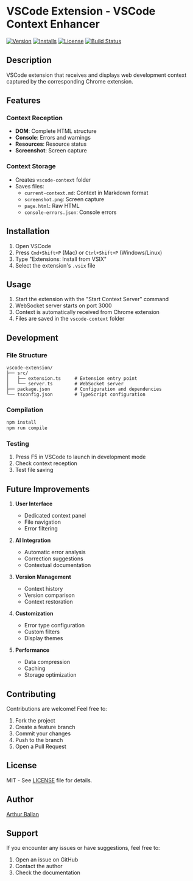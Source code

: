 # VSCode Extension - VSCode Context Enhancer

[![Version](https://img.shields.io/visual-studio-marketplace/v/WEBLAZER.vscode-context-enhancer.svg)](https://marketplace.visualstudio.com/items?itemName=WEBLAZER.vscode-context-enhancer)
[![Installs](https://img.shields.io/visual-studio-marketplace/i/WEBLAZER.vscode-context-enhancer.svg)](https://marketplace.visualstudio.com/items?itemName=WEBLAZER.vscode-context-enhancer)
[![License](https://img.shields.io/github/license/WEBLAZER/vscode-context-enhancer.svg)](https://github.com/WEBLAZER/vscode-context-enhancer/blob/main/LICENSE)
[![Build Status](https://github.com/WEBLAZER/vscode-context-enhancer/workflows/CI/badge.svg)](https://github.com/WEBLAZER/vscode-context-enhancer/actions)

## Description
VSCode extension that receives and displays web development context captured by the corresponding Chrome extension.

## Features

### Context Reception
- **DOM**: Complete HTML structure
- **Console**: Errors and warnings
- **Resources**: Resource status
- **Screenshot**: Screen capture

### Context Storage
- Creates `vscode-context` folder
- Saves files:
  - `current-context.md`: Context in Markdown format
  - `screenshot.png`: Screen capture
  - `page.html`: Raw HTML
  - `console-errors.json`: Console errors

## Installation

1. Open VSCode
2. Press `Cmd+Shift+P` (Mac) or `Ctrl+Shift+P` (Windows/Linux)
3. Type "Extensions: Install from VSIX"
4. Select the extension's `.vsix` file

## Usage

1. Start the extension with the "Start Context Server" command
2. WebSocket server starts on port 3000
3. Context is automatically received from Chrome extension
4. Files are saved in the `vscode-context` folder

## Development

### File Structure
```
vscode-extension/
├── src/
│   ├── extension.ts     # Extension entry point
│   └── server.ts        # WebSocket server
├── package.json         # Configuration and dependencies
└── tsconfig.json        # TypeScript configuration
```

### Compilation
```bash
npm install
npm run compile
```

### Testing
1. Press F5 in VSCode to launch in development mode
2. Check context reception
3. Test file saving

## Future Improvements

1. **User Interface**
   - Dedicated context panel
   - File navigation
   - Error filtering

2. **AI Integration**
   - Automatic error analysis
   - Correction suggestions
   - Contextual documentation

3. **Version Management**
   - Context history
   - Version comparison
   - Context restoration

4. **Customization**
   - Error type configuration
   - Custom filters
   - Display themes

5. **Performance**
   - Data compression
   - Caching
   - Storage optimization

## Contributing

Contributions are welcome! Feel free to:

1. Fork the project
2. Create a feature branch
3. Commit your changes
4. Push to the branch
5. Open a Pull Request

## License

MIT - See [LICENSE](LICENSE) file for details.

## Author

[Arthur Ballan](https://github.com/WEBLAZER)

## Support

If you encounter any issues or have suggestions, feel free to:

1. Open an issue on GitHub
2. Contact the author
3. Check the documentation 